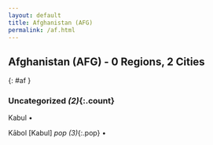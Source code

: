 ```yaml
---
layout: default
title: Afghanistan (AFG)
permalink: /af.html
---
```



## Afghanistan (AFG) - 0 Regions, 2 Cities
{: #af }





### Uncategorized _(2)_{:.count}


Kabul  •

Kābol [Kabul]  _pop (3)_{:.pop} •


 
